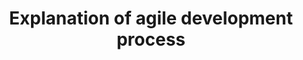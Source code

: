 ---
title: Explanation of agile development process
layout: default
parent: strona-rodzic
nav_order: 1
---